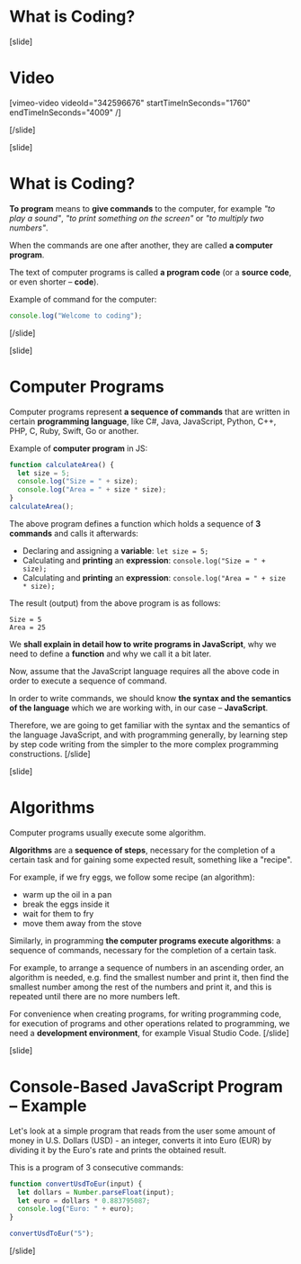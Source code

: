 # What is Coding?

[slide]
# Video
[vimeo-video videoId="342596676" startTimeInSeconds="1760" endTimeInSeconds="4009" /]

[/slide]

[slide]
# What is Coding?
**To program** means to **give commands** to the computer, for example *"to play a sound"*, *"to print something on the screen"* or *"to multiply two numbers"*. 

When the commands are one after another, they are called **a computer program**. 

The text of computer programs is called **a program code** (or a **source code**, or even shorter – **code**).

Example of command for the computer:
```js live
console.log("Welcome to coding");
```
[/slide]

[slide]
# Computer Programs
Computer programs represent **a sequence of commands** that are written in certain **programming language**, like C#, Java, JavaScript, Python, C++, PHP, C, Ruby, Swift, Go or another.

Example of **computer program** in JS:
```js live no-template
function calculateArea() {
  let size = 5;
  console.log("Size = " + size);
  console.log("Area = " + size * size);
}
calculateArea();
```

The above program defines a function which holds a sequence of **3 commands** and calls it afterwards:
- Declaring and assigning a **variable**: `let size = 5;`
- Calculating and **printing** an **expression**: `console.log("Size = " + size);`
- Calculating and **printing** an **expression**: `console.log("Area = " + size * size);`

The result (output) from the above program is as follows:
```
Size = 5
Area = 25
```
We **shall explain in detail how to write programs in JavaScript**, why we need to define a **function** and why we call it a bit later. 

Now, assume that the JavaScript language requires all the above code in order to execute a sequence of command.

In order to write commands, we should know **the syntax and the semantics of the language** which we are working with, in our case – **JavaScript**. 

Therefore, we are going to get familiar with the syntax and the semantics of the language JavaScript, and with programming generally, by learning step by step code writing from the simpler to the more complex programming constructions.
[/slide]

[slide]
# Algorithms
Computer programs usually execute some algorithm. 

**Algorithms** are a **sequence of steps**, necessary for the completion of a certain task and for gaining some expected result, something like a "recipe".

For example, if we fry eggs, we follow some recipe (an algorithm): 
- warm up the oil in a pan
- break the eggs inside it
- wait for them to fry
- move them away from the stove

Similarly, in programming **the computer programs execute algorithms**: a sequence of commands, necessary for the completion of a certain task. 

For example, to arrange a sequence of numbers in an ascending order, an algorithm is needed, e.g. find the smallest number and print it, then find the smallest number among the rest of the numbers and print it, and this is repeated until there are no more numbers left.

For convenience when creating programs, for writing programming code, for execution of programs and other operations related to programming, we need a **development environment**, for example Visual Studio Code.
[/slide]

[slide]
# Console-Based JavaScript Program – Example
Let's look at a simple program that reads from the user some amount of money in U.S. Dollars (USD) - an integer, converts it into Euro (EUR) by dividing it by the Euro's rate and prints the obtained result. 

This is a program of 3 consecutive commands:

```js
function convertUsdToEur(input) {
  let dollars = Number.parseFloat(input);
  let euro = dollars * 0.883795087;
  console.log("Euro: " + euro);
}

convertUsdToEur("5");
```
[/slide]